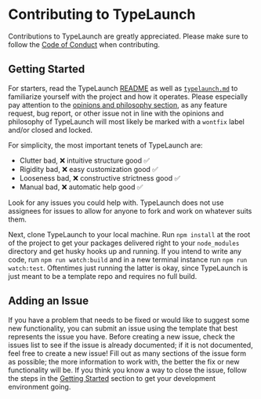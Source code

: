 # Contributing to TypeLaunch

Contributions to TypeLaunch are greatly appreciated. Please make sure to follow the [Code of Conduct](../.github/CODE_OF_CONDUCT.md) when contributing.

## Getting Started

For starters, read the TypeLaunch [README](../README.md) as well as [`typelaunch.md`](typelaunch.md) to familiarize yourself with the project and how it operates. Please especially pay attention to the [opinions and philosophy section](typelaunch.md#opinions-and-philosophy), as any feature request, bug report, or other issue not in line with the opinions and philosophy of TypeLaunch will most likely be marked with a `wontfix` label and/or closed and locked.

For simplicity, the most important tenets of TypeLaunch are:

- Clutter bad, :x: intuitive structure good :white_check_mark:
- Rigidity bad, :x: easy customization good :white_check_mark:
- Looseness bad, :x: constructive strictness good :white_check_mark:
- Manual bad, :x: automatic help good :white_check_mark:

Look for any issues you could help with. TypeLaunch does not use assignees for issues to allow for anyone to fork and work on whatever suits them.

Next, clone TypeLaunch to your local machine. Run `npm install` at the root of the project to get your packages delivered right to your `node_modules` directory and get husky hooks up and running. If you intend to write any code, run `npm run watch:build` and in a new terminal instance run `npm run watch:test`. Oftentimes just running the latter is okay, since TypeLaunch is just meant to be a template repo and requires no full build.

## Adding an Issue

If you have a problem that needs to be fixed or would like to suggest some new functionality, you can submit an issue using the template that best represents the issue you have.
Before creating a new issue, check the issues list to see if the issue is already documented; if it is not documented, feel free to create a new issue! Fill out as many sections of the issue form as possible; the more information to work with, the better the fix or new functionality will be.
If you think you know a way to close the issue, follow the steps in the [Getting Started](typelaunch-contributing.md#getting-started) section to get your development environment going.
